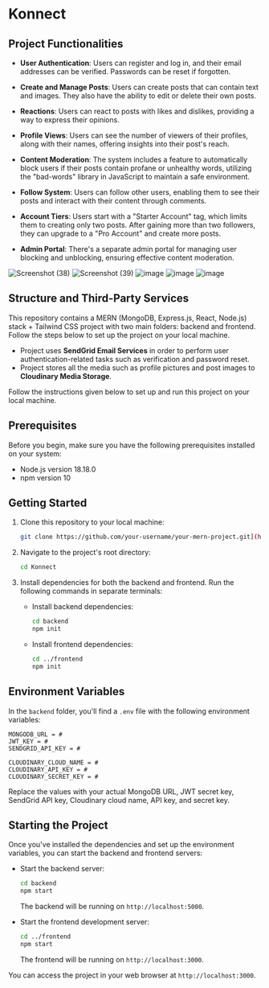 # Konnect

## Project Functionalities

- **User Authentication**: Users can register and log in, and their email addresses can be verified. Passwords can be reset if forgotten.
  
- **Create and Manage Posts**: Users can create posts that can contain text and images. They also have the ability to edit or delete their own posts.
  
- **Reactions**: Users can react to posts with likes and dislikes, providing a way to express their opinions.
  
- **Profile Views**: Users can see the number of viewers of their profiles, along with their names, offering insights into their post's reach.
  
- **Content Moderation**: The system includes a feature to automatically block users if their posts contain profane or unhealthy words, utilizing the "bad-words" library in JavaScript to maintain a safe environment.
  
- **Follow System**: Users can follow other users, enabling them to see their posts and interact with their content through comments.
  
- **Account Tiers**: Users start with a "Starter Account" tag, which limits them to creating only two posts. After gaining more than two followers, they can upgrade to a "Pro Account" and create more posts.

- **Admin Portal**: There's a separate admin portal for managing user blocking and unblocking, ensuring effective content moderation.

![Screenshot (38)](https://github.com/ShivamPatel-India/Konnect/assets/70719016/c10fa7b9-a851-41a5-99f7-d5966abac4b9)
![Screenshot (39)](https://github.com/ShivamPatel-India/Konnect/assets/70719016/a7a55a5f-27dc-436d-900f-f7e9be0e4659)
![image](https://github.com/ShivamPatel-India/Konnect/assets/70719016/a75bfd4d-6d53-428d-a194-aa781ee03113)
![image](https://github.com/ShivamPatel-India/Konnect/assets/70719016/99f1589d-1432-4d2b-bf9a-e6d39f955066)
![image](https://github.com/ShivamPatel-India/Konnect/assets/70719016/0c6ad18a-d57b-46a0-8c6e-53db23f37b49)


## Structure and Third-Party Services

This repository contains a MERN (MongoDB, Express.js, React, Node.js) stack + Tailwind CSS project with two main folders: backend and frontend. Follow the steps below to set up the project on your local machine.

- Project uses **SendGrid Email Services** in order to perform user authentication-related tasks such as verification and password reset.
- Project stores all the media such as profile pictures and post images to **Cloudinary Media Storage**.

Follow the instructions given below to set up and run this project on your local machine.

## Prerequisites

Before you begin, make sure you have the following prerequisites installed on your system:

- Node.js version 18.18.0
- npm version 10

## Getting Started

1. Clone this repository to your local machine:

   ```bash
   git clone https://github.com/your-username/your-mern-project.git](https://github.com/ShivamPatel-India/Konnect.git
   ```

2. Navigate to the project's root directory:

   ```bash
   cd Konnect
   ```

3. Install dependencies for both the backend and frontend. Run the following commands in separate terminals:

   - Install backend dependencies:

     ```bash
     cd backend
     npm init
     ```

   - Install frontend dependencies:

     ```bash
     cd ../frontend
     npm init
     ```

## Environment Variables

In the `backend` folder, you'll find a `.env` file with the following environment variables:

```dotenv
MONGODB_URL = #
JWT_KEY = #
SENDGRID_API_KEY = #

CLOUDINARY_CLOUD_NAME = #
CLOUDINARY_API_KEY = #
CLOUDINARY_SECRET_KEY = #
```

Replace the values with your actual MongoDB URL, JWT secret key, SendGrid API key, Cloudinary cloud name, API key, and secret key.

## Starting the Project

Once you've installed the dependencies and set up the environment variables, you can start the backend and frontend servers:

- Start the backend server:

  ```bash
  cd backend
  npm start
  ```

  The backend will be running on `http://localhost:5000`.

- Start the frontend development server:

  ```bash
  cd ../frontend
  npm start
  ```

  The frontend will be running on `http://localhost:3000`.

You can access the project in your web browser at `http://localhost:3000`.
